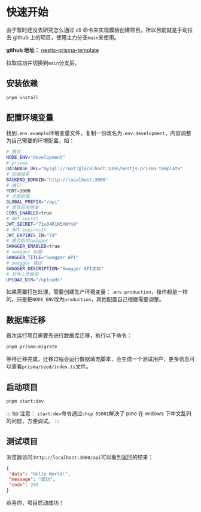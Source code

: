 # 快速开始

由于暂时还没去研究怎么通过 cli 命令来实现模板创建项目，所以目前就是手动拉去 github 上的项目，使用主力分支`main`来使用。

**github 地址：** [nestjs-prisma-template](https://github.com/mulingyuer/nestjs-prisma-template)

拉取成功并切换到`main`分支后。

## 安装依赖

```bash
pnpm install
```

## 配置环境变量

找到`.env.example`环境变量文件，复制一份改名为`.env.development`，内容调整为自己需要的环境配置，如：

```bash
# 模式
NODE_ENV="development"
# prisma
DATABASE_URL="mysql://root:@localhost:3306/nestjs-prisma-template"
# 后端域名
BACKEND_DOMAIN="http://localhost:3000"
# 端口
PORT=3000
# 全局前缀
GLOBAL_PREFIX="/api"
# 是否启用跨域
CORS_ENABLED=true
# JWT secret
JWT_SECRET="71u04R1N5XWYn9"
# JWT expiresIn
JWT_EXPIRES_IN="7d"
# 是否启用swagger
SWAGGER_ENABLED=true
# swagger 标题
SWAGGER_TITLE="Swagger API"
# swagger 描述
SWAGGER_DESCRIPTION="Swagger API文档"
# 文件上传路径
UPLOAD_DIR="/uploads"
```

如果需要打包处理，需要创建生产环境变量：`.env.production`，操作都是一样的，只是把`NODE_ENV`改为`production`，其他配置自己根据需要调整。

## 数据库迁移

首次运行项目需要先进行数据库迁移，执行以下命令：

```bash
pnpm prisma:migrate
```

等待迁移完成，迁移过程会运行数据填充脚本，会生成一个测试用户，更多信息可以查看`prisma/seed/index.ts`文件。

## 启动项目

```bash
pnpm start:dev
```

::: tip 注意：
`start:dev`命令通过`chcp 65001`解决了 pino 在 widows 下中文乱码的问题，方便调试。
:::

## 测试项目

浏览器访问:`http://localhost:3000/api`可以看到返回的结果：

```json
{
 "data": "Hello World!",
 "message": "成功",
 "code": 200
}
```

恭喜你，项目启动成功！
